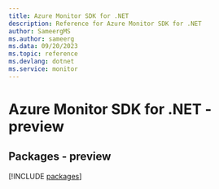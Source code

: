 ```yaml
---
title: Azure Monitor SDK for .NET
description: Reference for Azure Monitor SDK for .NET
author: SameergMS
ms.author: sameerg
ms.data: 09/20/2023
ms.topic: reference
ms.devlang: dotnet
ms.service: monitor
---
```

# Azure Monitor SDK for .NET - preview
## Packages - preview
[!INCLUDE [packages](monitor-index.md)]